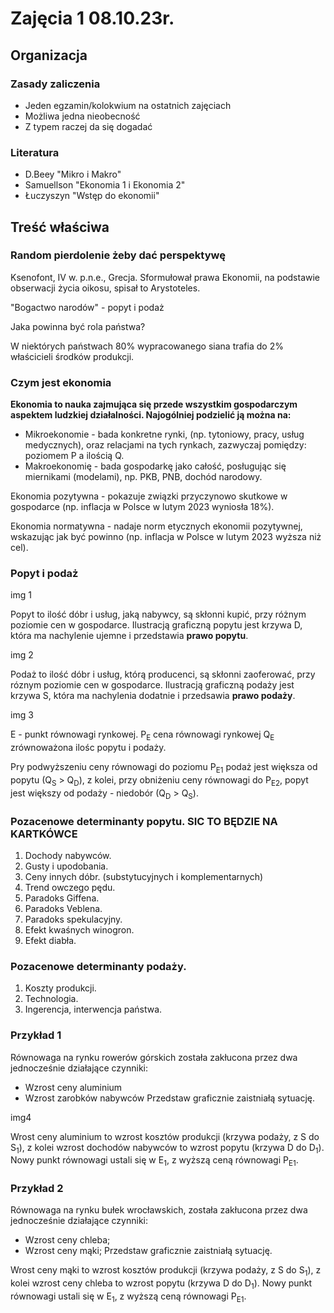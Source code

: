 # Zajęcia 1 08.10.23r.

## Organizacja

### Zasady zaliczenia
- Jeden egzamin/kolokwium na ostatnich zajęciach
- Możliwa jedna nieobecność
- Z typem raczej da się dogadać

### Literatura

- D.Beey "Mikro i Makro"
- Samuellson  "Ekonomia 1 i Ekonomia 2"
- Łuczyszyn "Wstęp do ekonomii"

## Treść właściwa

### Random pierdolenie żeby dać perspektywę
Ksenofont, IV w. p.n.e., Grecja. Sformułował prawa Ekonomii, na podstawie obserwacji życia oikosu, spisał to Arystoteles.

"Bogactwo narodów" - popyt i podaż

Jaka powinna być rola państwa?

W niektórych państwach 80% wypracowanego siana trafia do 2% właścicieli środków produkcji.


### Czym jest ekonomia
**Ekonomia to nauka zajmująca się przede wszystkim gospodarczym aspektem ludzkiej działalności. Najogólniej podzielić ją można na:**
- Mikroekonomie - bada konkretne rynki, (np. tytoniowy, pracy, usług medycznych), oraz relacjami na tych rynkach, zazwyczaj pomiędzy: poziomem P a ilością Q.
- Makroekonomię - bada gospodarkę jako całość, posługując się miernikami (modelami), np. PKB, PNB, dochód narodowy.

Ekonomia pozytywna - pokazuje związki przyczynowo skutkowe w gospodarce (np. inflacja w Polsce w lutym 2023 wyniosła 18%).

Ekonomia normatywna - nadaje norm etycznych ekonomii pozytywnej, wskazując jak być powinno (np. inflacja w Polsce w lutym 2023 wyższa niż cel).

### Popyt i podaż
img 1

Popyt to ilość dóbr i usług, jaką nabywcy, są skłonni kupić, przy różnym poziomie cen w gospodarce. Ilustracją graficzną popytu jest krzywa D, która ma nachylenie ujemne i przedstawia **prawo popytu**.

img 2

Podaż to ilość dóbr i usług, którą producenci, są skłonni zaoferować, przy róznym poziomie cen w gospodarce. Ilustracją graficzną podaży jest krzywa S, która ma nachylenia dodatnie i przedsawia **prawo podaży**.


img 3

E - punkt równowagi rynkowej. P<sub>E</sub> cena równowagi rynkowej Q<sub>E</sub> zrównoważona ilośc popytu i podaży.

Pry podwyższeniu ceny równowagi do poziomu P<sub>E1</sub> podaż jest większa od popytu (Q<sub>S</sub> > Q<sub>D</sub>), z kolei, przy obniżeniu ceny równowagi do P<sub>E2</sub>, popyt jest większy od podaży - niedobór (Q<sub>D</sub> > Q<sub>S</sub>).

### Pozacenowe determinanty popytu. **SIC TO BĘDZIE NA KARTKÓWCE**
1. Dochody nabywców.
2. Gusty i upodobania.
3. Ceny innych dóbr. (substytucyjnych i komplementarnych)
4. Trend owczego pędu.
5. Paradoks Giffena.
6. Paradoks Veblena.
7. Paradoks spekulacyjny.
8. Efekt kwaśnych winogron.
9. Efekt diabła.

### Pozacenowe determinanty podaży.
1. Koszty produkcji.
2. Technologia.
3. Ingerencja, interwencja państwa.

### Przykład 1
Równowaga na rynku rowerów górskich została zakłucona przez dwa jednocześnie działające czynniki:
- Wzrost ceny aluminium
- Wzrost zarobków nabywców
Przedstaw graficznie zaistniałą sytuację.

img4

Wrost ceny aluminium to wzrost kosztów produkcji (krzywa podaży, z S do S<sub>1</sub>), z kolei wzrost dochodów nabywców to wzrost popytu (krzywa D do D<sub>1</sub>). Nowy punkt równowagi ustali się w E<sub>1</sub>, z wyższą ceną równowagi P<sub>E1</sub>.

### Przykład 2
Równowaga na rynku bułek wrocławskich, została zakłucona przez dwa jednocześnie działające czynniki:
- Wzrost ceny chleba;
- Wzrost ceny mąki;
Przedstaw graficznie zaistniałą sytuację.

Wrost ceny  mąki to wzrost kosztów produkcji (krzywa podaży, z S do S<sub>1</sub>), z kolei wzrost ceny chleba to wzrost popytu (krzywa D do D<sub>1</sub>). Nowy punkt równowagi ustali się w E<sub>1</sub>, z wyższą ceną równowagi P<sub>E1</sub>.


